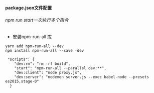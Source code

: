 #### package.json文件配置
###### npm run start一次执行多个指令
- 安装npm-run-all 库
```
yarn add npm-run-all --dev
npm install npm-run-all --save -dev
```
```
 "scripts": {
    "dev:rm": "rm -rf build",
    "start": "npm-run-all --parallel dev:**",
    "dev:client": "node proxy.js",
    "dev:server": "nodemon server.js --exec babel-node --presets es2015,stage-0"
  }
```